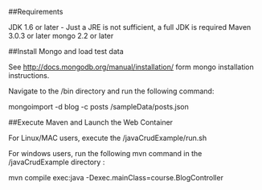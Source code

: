 ##Requirements

JDK 1.6 or later - Just a JRE is not sufficient, a full JDK is required
Maven 3.0.3 or later
mongo 2.2 or later

##Install Mongo and load test data

See http://docs.mongodb.org/manual/installation/ form mongo installation instructions.

Navigate to the <mongo root>/bin directory and run the following command:

mongoimport -d blog -c posts <git repo path>/sampleData/posts.json

##Execute Maven and Launch the Web Container

For Linux/MAC users, execute the <git repo path>/javaCrudExample/run.sh

For windows users, run the following mvn command in the <git repo path>/javaCrudExample directory :

mvn compile exec:java -Dexec.mainClass=course.BlogController






